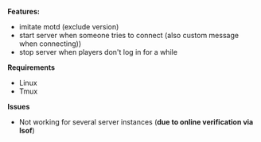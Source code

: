 **Features:**

* imitate motd (exclude version)
* start server when someone tries to connect (also custom message when connecting))
* stop server when players don't log in for a while

**Requirements**

* Linux
* Tmux

**Issues**

* Not working for several server instances (**due to online verification via lsof**)
